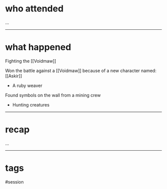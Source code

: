 # who attended

...

---
# what happened

Fighting the [[Voidmaw]]

Won the battle against a [[Voidmaw]] because of a new character named: [[Askir]]

- A ruby weaver

Found symbols on the wall from a mining crew

- Hunting creatures

---
# recap

...

---
# tags

#session
